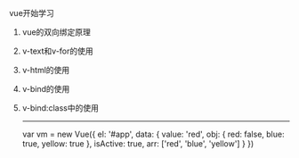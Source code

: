 vue开始学习

1. vue的双向绑定原理
2. v-text和v-for的使用
3. v-html的使用
4. v-bind的使用
5. v-bind:class中的使用
      <div class="box" :class="value"></div>
    <div :class="'box '+ value"></div>
    <div :title="value" title="box"></div>
    <hr>
    <div class="box" :class="obj"></div>
    <div class="box" :class="{red: true, yellow: false, blue: isActive}"></div>
    <div class="box" :class="arr"></div>
    <div class="box" :class="[{blue: true}, {green: false}, 'red']"></div>

     var vm = new Vue({
      el: '#app',
      data: {
        value: 'red',
        obj: {
          red: false,
          blue: true,
          yellow: true
        },
        isActive: true,
        arr: ['red', 'blue', 'yellow']
      }
    })